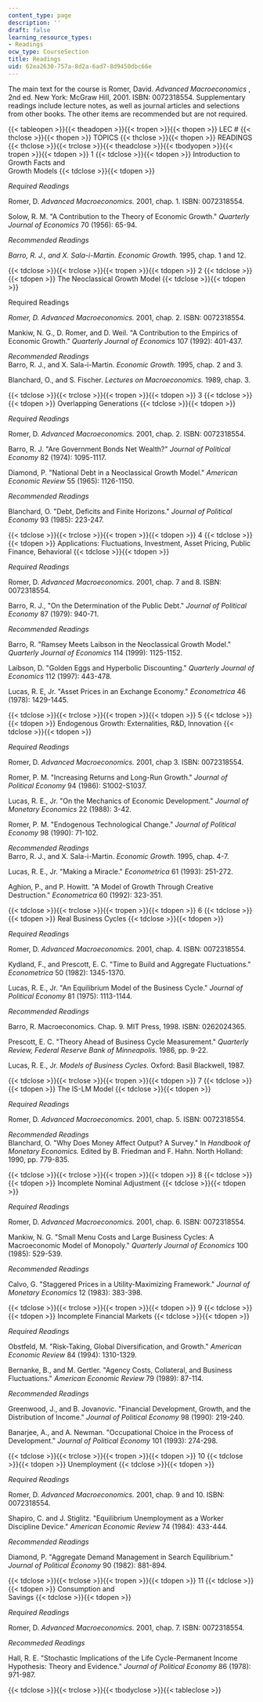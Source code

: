```yaml
---
content_type: page
description: ''
draft: false
learning_resource_types:
- Readings
ocw_type: CourseSection
title: Readings
uid: 62ea2630-757a-8d2a-6ad7-8d9450dbc66e
---
```

The main text for the course is Romer, David. *Advanced Macroeconomics* , 2nd ed. New York: McGraw Hill, 2001. ISBN: 0072318554. Supplementary readings include lecture notes, as well as journal articles and selections from other books. The other items are recommended but are not required.

{{< tableopen >}}{{< theadopen >}}{{< tropen >}}{{< thopen >}}
LEC #
{{< thclose >}}{{< thopen >}}
TOPICS
{{< thclose >}}{{< thopen >}}
READINGS
{{< thclose >}}{{< trclose >}}{{< theadclose >}}{{< tbodyopen >}}{{< tropen >}}{{< tdopen >}}
1
{{< tdclose >}}{{< tdopen >}}
Introduction to Growth Facts and      
Growth Models
{{< tdclose >}}{{< tdopen >}}

*Required Readings*

Romer, D. *Advanced Macroeconomics.* 2001, chap. 1. ISBN: 0072318554.

Solow, R. M. "A Contribution to the Theory of Economic Growth." *Quarterly Journal of Economics* 70 (1956): 65-94.

*Recommended Readings*

*Barro, R. J., and X. Sala-i-Martin. Economic Growth.* 1995, chap. 1 and 12.

{{< tdclose >}}{{< trclose >}}{{< tropen >}}{{< tdopen >}}
2
{{< tdclose >}}{{< tdopen >}}
The Neoclassical Growth Model
{{< tdclose >}}{{< tdopen >}}

Required Readings

*Romer, D. Advanced Macroeconomics.* 2001, chap. 2. ISBN: 0072318554.

Mankiw, N. G., D. Romer, and D. Weil. "A Contribution to the Empirics of Economic Growth." *Quarterly Journal of Economics* 107 (1992): 401-437.

*Recommended Readings*     
Barro, R. J., and X. Sala-i-Martin. *Economic Growth.* 1995, chap. 2 and 3.

Blanchard, O., and S. Fischer. *Lectures on Macroeconomics.* 1989, chap. 3.

{{< tdclose >}}{{< trclose >}}{{< tropen >}}{{< tdopen >}}
3
{{< tdclose >}}{{< tdopen >}}
Overlapping Generations
{{< tdclose >}}{{< tdopen >}}

*Required Readings*

Romer, D. *Advanced Macroeconomics.* 2001, chap. 2. ISBN: 0072318554.

Barro, R. J. "Are Government Bonds Net Wealth?" *Journal of Political Economy* 82 (1974): 1095-1117.

Diamond, P. "National Debt in a Neoclassical Growth Model." *American Economic Review* 55 (1965): 1126-1150.

*Recommended Readings*

Blanchard, O. "Debt, Deficits and Finite Horizons." *Journal of Political Economy* 93 (1985): 223-247.

{{< tdclose >}}{{< trclose >}}{{< tropen >}}{{< tdopen >}}
4
{{< tdclose >}}{{< tdopen >}}
Applications: Fluctuations, Investment, Asset Pricing, Public Finance, Behavioral
{{< tdclose >}}{{< tdopen >}}

*Required Readings*

Romer, D. *Advanced Macroeconomics.* 2001, chap. 7 and 8. ISBN: 0072318554.

Barro, R. J., "On the Determination of the Public Debt." *Journal of Political Economy* 87 (1979): 940-71.

*Recommended Readings*

Barro, R. "Ramsey Meets Laibson in the Neoclassical Growth Model." *Quarterly Journal of Economics* 114 (1999): 1125-1152.

Laibson, D. "Golden Eggs and Hyperbolic Discounting." *Quarterly Journal of Economics* 112 (1997): 443-478.

Lucas, R. E, Jr. "Asset Prices in an Exchange Economy." *Econometrica* 46 (1978): 1429-1445.

{{< tdclose >}}{{< trclose >}}{{< tropen >}}{{< tdopen >}}
5
{{< tdclose >}}{{< tdopen >}}
Endogenous Growth: Externalities, R&D, Innovation
{{< tdclose >}}{{< tdopen >}}

*Required Readings*

Romer, D. *Advanced Macroeconomics.* 2001, chap 3. ISBN: 0072318554.

Romer, P. M. "Increasing Returns and Long-Run Growth." *Journal of Political Economy* 94 (1986): S1002-S1037.

Lucas, R. E., Jr. "On the Mechanics of Economic Development." *Journal of Monetary Economics* 22 (1988): 3-42.

Romer, P. M. "Endogenous Technological Change." *Journal of Political Economy* 98 (1990): 71-102.

*Recommended Readings*     
Barro, R. J., and X. Sala-i-Martin. *Economic Growth.* 1995, chap. 4-7.

Lucas, R. E., Jr. "Making a Miracle." *Econometrica* 61 (1993): 251-272.

Aghion, P., and P. Howitt. "A Model of Growth Through Creative Destruction." *Econometrica* 60 (1992): 323-351. 

{{< tdclose >}}{{< trclose >}}{{< tropen >}}{{< tdopen >}}
6
{{< tdclose >}}{{< tdopen >}}
Real Business Cycles
{{< tdclose >}}{{< tdopen >}}

*Required Readings*

Romer, D. *Advanced Macroeconomics.* 2001, chap. 4. ISBN: 0072318554.

Kydland, F., and Prescott, E. C. "Time to Build and Aggregate Fluctuations." *Econometrica* 50 (1982): 1345-1370.

Lucas, R. E., Jr. "An Equilibrium Model of the Business Cycle." *Journal of Political Economy* 81 (1975): 1113-1144.

*Recommended Readings*

Barro, R. Macroeconomics. Chap. 9. MIT Press, 1998. ISBN: 0262024365.

Prescott, E. C. "Theory Ahead of Business Cycle Measurement." *Quarterly Review, Federal Reserve Bank of Minneapolis.* 1986, pp. 9-22.

Lucas, R. E., Jr. *Models of Business Cycles.* Oxford: Basil Blackwell, 1987.

{{< tdclose >}}{{< trclose >}}{{< tropen >}}{{< tdopen >}}
7
{{< tdclose >}}{{< tdopen >}}
The IS-LM Model
{{< tdclose >}}{{< tdopen >}}

*Required Readings*

Romer, D. *Advanced Macroeconomics.* 2001, chap. 5. ISBN: 0072318554.

*Recommended Readings*     
Blanchard, O. "Why Does Money Affect Output? A Survey." In *Handbook of Monetary Economics.* Edited by B. Friedman and F. Hahn. North Holland: 1990, pp. 779-835.

{{< tdclose >}}{{< trclose >}}{{< tropen >}}{{< tdopen >}}
8
{{< tdclose >}}{{< tdopen >}}
Incomplete Nominal Adjustment
{{< tdclose >}}{{< tdopen >}}

*Required Readings*

Romer, D. *Advanced Macroeconomics.* 2001, chap. 6. ISBN: 0072318554.

Mankiw, N. G. "Small Menu Costs and Large Business Cycles: A Macroeconomic Model of Monopoly." *Quarterly Journal of Economics* 100 (1985): 529-539.

*Recommended Readings*

Calvo, G. "Staggered Prices in a Utility-Maximizing Framework." *Journal of Monetary Economics* 12 (1983): 383-398.

{{< tdclose >}}{{< trclose >}}{{< tropen >}}{{< tdopen >}}
9
{{< tdclose >}}{{< tdopen >}}
Incomplete Financial Markets
{{< tdclose >}}{{< tdopen >}}

*Required Readings*  

Obstfeld, M. "Risk-Taking, Global Diversification, and Growth." *American Economic Review* 84 (1994): 1310-1329.

Bernanke, B., and M. Gertler. "Agency Costs, Collateral, and Business Fluctuations." *American Economic Review* 79 (1989): 87-114.

*Recommended Readings*

Greenwood, J., and B. Jovanovic. "Financial Development, Growth, and the Distribution of Income." *Journal of Political Economy* 98 (1990): 219-240.

Banarjee, A., and A. Newman. "Occupational Choice in the Process of Development." *Journal of Political Economy* 101 (1993): 274-298.

{{< tdclose >}}{{< trclose >}}{{< tropen >}}{{< tdopen >}}
10
{{< tdclose >}}{{< tdopen >}}
Unemployment
{{< tdclose >}}{{< tdopen >}}

*Required Readings*

Romer, D. *Advanced Macroeconomics.* 2001, chap. 9 and 10. ISBN: 0072318554.

Shapiro, C. and J. Stiglitz. "Equilibrium Unemployment as a Worker Discipline Device." *American Economic Review* 74 (1984): 433-444.

*Recommended Readings*

Diamond, P. "Aggregate Demand Management in Search Equilibrium." *Journal of Political Economy* 90 (1982): 881-894. 

{{< tdclose >}}{{< trclose >}}{{< tropen >}}{{< tdopen >}}
11
{{< tdclose >}}{{< tdopen >}}
Consumption and      
Savings
{{< tdclose >}}{{< tdopen >}}

*Required Readings* 

Romer, D. *Advanced Macroeconomics.* 2001, chap. 7. ISBN: 0072318554.

*Recommeded Readings*

Hall, R. E. "Stochastic Implications of the Life Cycle-Permanent Income Hypothesis: Theory and Evidence." *Journal of Political Economy* 86 (1978): 971-987.

{{< tdclose >}}{{< trclose >}}{{< tbodyclose >}}{{< tableclose >}}